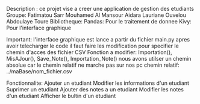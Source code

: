 
Description :
    ce projet vise a creer une application de gestion des etudiants
    Groupe:
        Fatimatou Sarr
        Mouhamed Al Mansour Aidara
        Lauriane Ouvelou
        Abdoulaye Toure
    Bibliotheque:
        Pandas: Pour le traitement de donnee
        Kivy: Pour l'interface graphique

Important:
    l'interface graphique est lance a partir du fichier main.py
    apres avoir telecharger le code il faut faire les modification  pour specifier le chemin d'acces des fichier CSV
    Fonction a modifier: Importation(), MisAJour(), Save_Note(), Importation_Note()
    nous avons utilser un chemin absolue car le chemin relatif ne marche pas sur nos pc 
    chemin relatif: ../maBase/nom_fichier.csv 

   
Fonctionnalite:
    Ajouter un etudiant
    Modifier les informations d'un etudiant
    Suprimer un etudiant
    Ajouter des notes a un etudiant
    Modifier les notes d'un etudiant
    Afficher le bultin d'un etudiant
